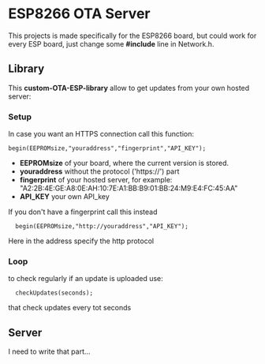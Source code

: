 # ESP8266 OTA Server
This projects is made specifically for the ESP8266 board, but could work for every ESP board, just change some **#include** line in Network.h.

## Library
This **custom-OTA-ESP-library** allow to get updates from your own hosted server:

### Setup
In case you want an HTTPS connection call this function:
```
begin(EEPROMsize,"youraddress","fingerprint","API_KEY");
```
+ **EEPROMsize** of your board, where the current version is stored.
+ **youraddress** without the protocol ('https://') part
+ **fingerprint** of your hosted server, for example: "A2:2B:4E:GE:A8:0E:AH:10:7E:A1:BB:B9:01:BB:24:M9:E4:FC:45:AA"
+ **API_KEY** your own API_key

If you don't have a fingerprint call this instead 
```
  begin(EEPROMsize,"http://youraddress","API_KEY");
```
Here in the address specify the http protocol

### Loop

to check regularly if an update is uploaded use:
```
  checkUpdates(seconds);
```
that check updates every tot seconds

## Server

I need to write that part...
